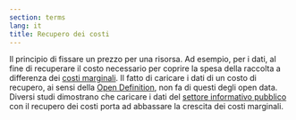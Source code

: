 ```yaml
---
section: terms
lang: it
title: Recupero dei costi
---
```


Il principio di fissare un prezzo per una risorsa. Ad esempio, per i dati, al fine di recuperare il costo necessario per coprire la spesa della raccolta a differenza dei [costi marginali](../marginal-cost/). Il fatto di caricare i dati di un costo di recupero, ai sensi della [Open Definition](../open-definition/), non fa di questi degli open data. Diversi studi dimostrano che caricare i dati del [settore informativo pubblico](../public-sector-information/) con il recupero dei costi porta ad abbassare la crescita dei costi marginali.
